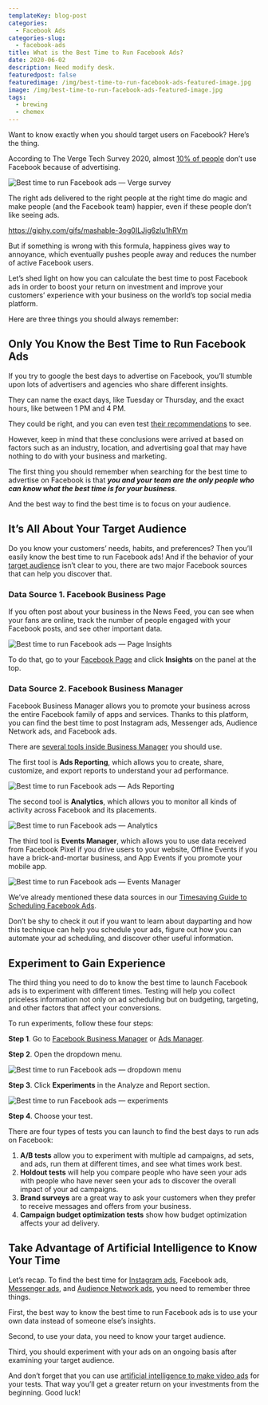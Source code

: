 ```yaml
---
templateKey: blog-post
categories:
  - Facebook Ads
categories-slug:
  - facebook-ads
title: What is the Best Time to Run Facebook Ads?
date: 2020-06-02
description: Need modify desk.
featuredpost: false
featuredimage: /img/best-time-to-run-facebook-ads-featured-image.jpg
image: /img/best-time-to-run-facebook-ads-featured-image.jpg
tags:
  - brewing
  - chemex
---
```

<!--StartFragment-->

Want to know exactly when you should target users on Facebook? Here’s the thing.

According to The Verge Tech Survey 2020, almost [10% of people](https://www.theverge.com/2020/3/2/21144680/verge-tech-survey-2020-trust-privacy-security-facebook-amazon-google-apple) don’t use Facebook because of advertising.

![Best time to run Facebook ads — Verge survey](/img/best-time-to-run-facebook-ads-verge-survey-1024x491.jpg)

The right ads delivered to the right people at the right time do magic and make people (and the Facebook team) happier, even if these people don’t like seeing ads.

https://giphy.com/gifs/mashable-3og0ILJig6zIu1hRVm

But if something is wrong with this formula, happiness gives way to annoyance, which eventually pushes people away and reduces the number of active Facebook users.

Let’s shed light on how you can calculate the best time to post Facebook ads in order to boost your return on investment and improve your customers’ experience with your business on the world’s top social media platform.

Here are three things you should always remember:

## Only You Know the Best Time to Run Facebook Ads

If you try to google the best days to advertise on Facebook, you’ll stumble upon lots of advertisers and agencies who share different insights.

They can name the exact days, like Tuesday or Thursday, and the exact hours, like between 1 PM and 4 PM.

They could be right, and you can even test [their recommendations](https://softcube.com/creating-effective-facebook-ads/) to see.

However, keep in mind that these conclusions were arrived at based on factors such as an industry, location, and advertising goal that may have nothing to do with your business and marketing.

The first thing you should remember when searching for the best time to advertise on Facebook is that **_you and your team are the only people who can know what the best time is for your business_**. 

And the best way to find the best time is to focus on your audience.

## It’s All About Your Target Audience

Do you know your customers’ needs, habits, and preferences? Then you’ll easily know the best time to run Facebook ads! And if the behavior of your [target audience](https://softcube.com/guide-to-facebook-ad-targeting/) isn’t clear to you, there are two major Facebook sources that can help you discover that.

### Data Source 1. Facebook Business Page

If you often post about your business in the News Feed, you can see when your fans are online, track the number of people engaged with your Facebook posts, and see other important data.

![Best time to run Facebook ads — Page Insights](/img/best-time-to-run-facebook-ads-insights-1024x445.jpg)

To do that, go to your [Facebook Page](https://softcube.com/best-facebook-pages-you-should-follow/) and click **Insights** on the panel at the top.

### Data Source 2. Facebook Business Manager

Facebook Business Manager allows you to promote your business across the entire Facebook family of apps and services. Thanks to this platform, you can find the best time to post Instagram ads, Messenger ads, Audience Network ads, and Facebook ads.

There are [several tools inside Business Manager](https://softcube.com/best-facebook-ad-tools/) you should use.

The first tool is **Ads Reporting**, which allows you to create, share, customize, and export reports to understand your ad performance.

![Best time to run Facebook ads — Ads Reporting](/img/best-time-to-run-facebook-ads-reporting.jpg)

The second tool is **Analytics**, which allows you to monitor all kinds of activity across Facebook and its placements.

![Best time to run Facebook ads — Analytics](/img/best-time-to-run-facebook-ads-analytics.jpg)

The third tool is **Events Manager**, which allows you to use data received from Facebook Pixel if you drive users to your website, Offline Events if you have a brick-and-mortar business, and App Events if you promote your mobile app.

![Best time to run Facebook ads — Events Manager](/img/best-time-to-run-facebook-ads-events-manager-1024x461.jpg)

We’ve already mentioned these data sources in our [Timesaving Guide to Scheduling Facebook Ads](https://softcube.com/timesaving-guide-to-facebook-ad-scheduling/). 

Don’t be shy to check it out if you want to learn about dayparting and how this technique can help you schedule your ads, figure out how you can automate your ad scheduling, and discover other useful information.

## Experiment to Gain Experience

The third thing you need to do to know the best time to launch Facebook ads is to experiment with different times. Testing will help you collect priceless information not only on ad scheduling but on budgeting, targeting, and other factors that affect your conversions.

To run experiments, follow these four steps:

**Step 1**. Go to [Facebook Business Manager](https://softcube.com/how-to-use-facebook-business-manager/) or [Ads Manager](https://softcube.com/tips-and-tricks-for-facebook-ads-manager/).

**Step 2**. Open the dropdown menu.

![Best time to run Facebook ads — dropdown menu](/img/best-time-to-run-facebook-ads-menu.jpg)

**Step 3**. Click **Experiments** in the Analyze and Report section.

![Best time to run Facebook ads — experiments](/img/best-time-to-run-facebook-ads-experiments-1024x472.jpg)

**Step 4**. Choose your test.

There are four types of tests you can launch to find the best days to run ads on Facebook:

1. **A/B tests** allow you to experiment with multiple ad campaigns, ad sets, and ads, run them at different times, and see what times work best.
2. **Holdout tests** will help you compare people who have seen your ads with people who have never seen your ads to discover the overall impact of your ad campaigns.
3. **Brand surveys** are a great way to ask your customers when they prefer to receive messages and offers from your business.
4. **Campaign budget optimization tests** show how budget optimization affects your ad delivery.

## Take Advantage of Artificial Intelligence to Know Your Time

Let’s recap. To find the best time for [Instagram ads](https://softcube.com/recommendations-for-instagram-sponsored-ads/), Facebook ads, [Messenger ads](https://softcube.com/how-to-start-a-personal-chat-with-messenger-ads/), and [Audience Network ads](https://softcube.com/facebook-audience-network-complete-guide/), you need to remember three things.

First, the best way to know the best time to run Facebook ads is to use your own data instead of someone else’s insights.

Second, to use your data, you need to know your target audience.

Third, you should experiment with your ads on an ongoing basis after examining your target audience.

And don’t forget that you can use [artificial intelligence to make video ads](https://softcube.com/) for your tests. That way you’ll get a greater return on your investments from the beginning. Good luck!
